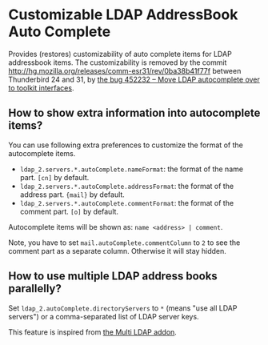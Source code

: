 # Customizable LDAP AddressBook Auto Complete

Provides (restores) customizability of auto complete items for LDAP addressbook items.
The customizability is removed by the commit http://hg.mozilla.org/releases/comm-esr31/rev/0ba38b41f77f between Thunderbird 24 and 31, by [the bug 452232 – Move LDAP autocomplete over to toolkit interfaces](https://bugzilla.mozilla.org/show_bug.cgi?id=452232).

## How to show extra information into autocomplete items?

You can use following extra preferences to customize the format of the autocomplete items.

 * `ldap_2.servers.*.autoComplete.nameFormat`: the format of the name part. `[cn]` by default.
 * `ldap_2.servers.*.autoComplete.addressFormat`: the format of the address part. `{mail}` by default.
 * `ldap_2.servers.*.autoComplete.commentFormat`: the format of the comment part. `[o]` by default.

Autocomplete items will be shown as: `name <address> | comment`.

Note, you have to set `mail.autoComplete.commentColumn` to `2` to see the comment part as a separate column.
Otherwise it will stay hidden.

## How to use multiple LDAP address books parallelly?

Set `ldap_2.autoComplete.directoryServers` to `*` (means "use all LDAP servers") or a comma-separated list of LDAP server keys.

This feature is inspired from [the Multi LDAP addon](https://addons.mozilla.org/ja/thunderbird/addon/multi-ldap/).
